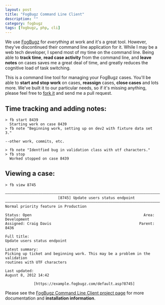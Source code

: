 ```yaml
---
layout: post
title: "FogBugz Command Line Client"
description: ""
category: fogbugz
tags: [fogbugz, php, cli]
---
```


We use [FogBugz][fb] for *everything* at work and it's a great tool. However, they've
discontinued their command line application for it. While I may be a web tech
developer, I spend most of my time on the command line. Being able to __track time__,
__read case activity__ from the command line, and __leave notes__ on cases saves me a great deal
of time, and greatly reduces the cognitive load of task switching.

This is a command line tool for managing your FogBugz cases. You'll be able to 
__start and stop work__ on cases, __reassign__ cases, __close cases__ and
lots more. We've built it to our particular needs, so if it's missing anything,
please feel free to [fork it][fbcli] and send me a pull request.

## Time tracking and adding notes:

    > fb start 8439
      Starting work on case 8439
    > fb note "Beginning work, setting up on dev2 with fixture data set 3."
    
    --other work, commits, etc.
    
    > fb note "Identfied bug in validation class with utf characters."
    > fb stop
      Worked stopped on case 8439

## Viewing a case:
    > fb view 8745
    
    ————————————————————————————————————————————————————————————————————————————————
                            [8745] Update users status endpoint                       
    ————————————————————————————————————————————————————————————————————————————————
    Normal priority feature in Production
    
    Status: Open                                                   Area: Development
    Assigned: Craig Davis                                        Parent: 8436
    
    Full title:
    Update users status endpoint
    
    Latest summary:
    Picking up ticket and beginning work. This may be a problem in the validation
    routines with UTF characters
    
    Last updated:
    August 8, 2012 14:42
    
                 [https://example.fogbugz.com/default.asp?8745]   


Please see the [FogBugz Command Line Client project page][fbcli] for more
documentation and __installation information__.

[fb]: http://www.fogcreek.com/fogbugz/
[fbcli]: http://there4.github.com/fogbugz-php-cli/
